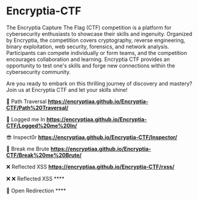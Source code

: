 # Encryptia-CTF

The Encryptia Capture The Flag (CTF) competition is a platform for cybersecurity enthusiasts to showcase their skills and ingenuity. Organized by Encryptia, the competition covers cryptography, reverse engineering, binary exploitation, web security, forensics, and network analysis. Participants can compete individually or form teams, and the competition encourages collaboration and learning. Encryptia CTF provides an opportunity to test one's skills and forge new connections within the cybersecurity community.

Are you ready to embark on this thrilling journey of discovery and mastery? Join us at Encryptia CTF and let your skills shine!

📂 Path Traversal **https://encryptiaa.github.io/Encryptia-CTF/Path%20Traversal/**

📄 Logged me In **https://encryptiaa.github.io/Encryptia-CTF/Logged%20me%20In/**

😎 Inspect0r **https://encryptiaa.github.io/Encryptia-CTF/Inspector/**

🔄 Break me Brute **https://encryptiaa.github.io/Encryptia-CTF/Break%20me%20Brute/**

❌ Reflected XSS **https://encryptiaa.github.io/Encryptia-CTF/rxss/**

❌ ❌ Reflected XSS ****

🎯 Open Redirection ****
